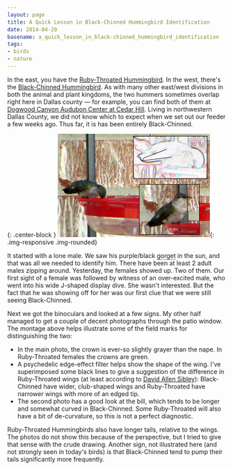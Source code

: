 ```yaml
---
layout: page
title: A Quick Lesson in Black-Chinned Hummingbird Identification
date: 2014-04-20
basename: a_quick_lesson_in_black-chinned_hummingbird_identification
tags:
- birds
- nature
---
```


In the east, you have the <a
href="http://birds.audubon.org/birds/ruby-throated-hummingbird">Ruby-Throated
Hummingbird</a>. In the west, there's the <a
href="http://birds.audubon.org/birds/black-chinned-hummingbird">Black-Chinned
Hummingbird</a>. As with many other east/west divisions in both the animal and
plant kingdoms, the two hummers sometimes overlap right here in Dallas county
&mdash; for example, you can find both of them at <a
href="http://dogwoodcanyon.audubon.org/">Dogwood Canyon Audubon Center at Cedar
Hill</a>. Living in northwestern Dallas County, we did not know which to expect
when we set out our feeder a few weeks ago. Thus far, it is has been entirely
Black-Chinned.

{: .center-block }
![black chinned hummmer photo montage](/images/blackChinFemale-thumb-350x237-48.png){: .img-responsive .img-rounded}

<!--more-->

It started with a lone male. We saw his purple/black <span style="border-bottom:
1px black dotted" title="also known as the 'throat'">gorget</span> in the sun,
and that was all we needed to identify him. There have been at least 2 adult
males zipping around. Yesterday, the females showed up. Two of them. Our first
sight of a female was followed by witness of an over-excited male, who went into
his wide J-shaped display dive. She wasn't interested. But the fact that he was
showing off for her was our first clue that we were still seeing Black-Chinned.

Next we got the binoculars and looked at a few signs. My other half managed to
get a couple of decent photographs through the patio window.  The montage above
helps illustrate some of the field marks for distinguishing the two:

* In the main photo, the crown is ever-so slightly grayer than the nape. In
  Ruby-Throated females the crowns are green.
* A psychedelic edge-effect filter helps show the shape of the wing. I've
  superimposed some black lines to give a suggestion of the difference in
  Ruby-Throated wings (at least according to <a
  href="http://www.sibleyguides.com/">David Allen Sibley</a>): Black-Chinned
  have wider, club-shaped wings and Ruby-Throated have narrower wings with more
  of an edged tip.
* The second photo has a good look at the bill, which tends to be longer and
  somewhat curved in Black-Chinned. Some Ruby-Throated will also have a bit of
  de-curvature, so this is  not a perfect diagnostic.

Ruby-Throated Hummingbirds also have longer tails, relative to the wings. The
photos do not show this because of the perspective, but I tried to give that
sense with the crude drawing. Another sign, not illustrated here (and not
strongly seen in today's birds) is that Black-Chinned tend to pump their tails
significantly more frequently.
